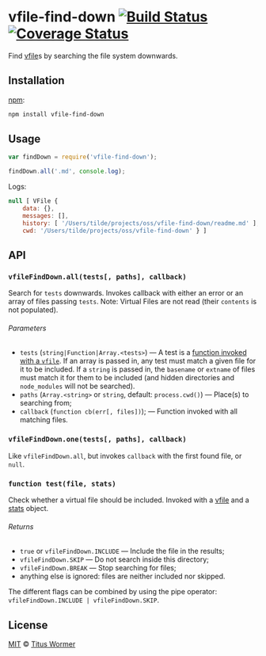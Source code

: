 # vfile-find-down [![Build Status][travis-badge]][travis] [![Coverage Status][codecov-badge]][codecov]

Find [vfile][]s by searching the file system downwards.

## Installation

[npm][npm-install]:

```bash
npm install vfile-find-down
```

## Usage

```js
var findDown = require('vfile-find-down');

findDown.all('.md', console.log);
```

Logs:

```js
null [ VFile {
    data: {},
    messages: [],
    history: [ '/Users/tilde/projects/oss/vfile-find-down/readme.md' ],
    cwd: '/Users/tilde/projects/oss/vfile-find-down' } ]
```

## API

### `vfileFindDown.all(tests[, paths], callback)`

Search for `tests` downwards.  Invokes callback with either an error
or an array of files passing `tests`.
Note: Virtual Files are not read (their `contents` is not populated).

###### Parameters

*   `tests` (`string|Function|Array.<tests>`)
    — A test is a [function invoked with a `vfile`][test].
    If an array is passed in, any test must match a given file for it
    to be included.
    If a `string` is passed in, the `basename` or `extname` of files
    must match it for them to be included (and hidden directories and
    `node_modules` will not be searched).
*   `paths` (`Array.<string>` or `string`, default: `process.cwd()`)
    — Place(s) to searching from;
*   `callback` (`function cb(err[, files])`);
    — Function invoked with all matching files.

### `vfileFindDown.one(tests[, paths], callback)`

Like `vfileFindDown.all`, but invokes `callback` with the first found
file, or `null`.

### `function test(file, stats)`

Check whether a virtual file should be included.  Invoked with
a [vfile][] and a [stats][] object.

###### Returns

*   `true` or `vfileFindDown.INCLUDE` — Include the file in the results;
*   `vfileFindDown.SKIP` — Do not search inside this directory;
*   `vfileFindDown.BREAK` — Stop searching for files;
*   anything else is ignored: files are neither included nor skipped.

The different flags can be combined by using the pipe operator:
`vfileFindDown.INCLUDE | vfileFindDown.SKIP`.

## License

[MIT][license] © [Titus Wormer][author]

<!-- Definitions -->

[travis-badge]: https://img.shields.io/travis/vfile/vfile-find-down.svg

[travis]: https://travis-ci.org/vfile/vfile-find-down

[codecov-badge]: https://img.shields.io/codecov/c/github/vfile/vfile-find-down.svg

[codecov]: https://codecov.io/github/vfile/vfile-find-down

[npm-install]: https://docs.npmjs.com/cli/install

[license]: LICENSE

[author]: http://wooorm.com

[vfile]: https://github.com/vfile/vfile

[stats]: https://nodejs.org/api/fs.html#fs_class_fs_stats

[test]: #function-testfile-stats
